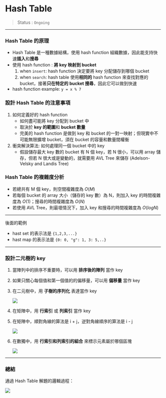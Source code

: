 # Hash Table

> Status : `Ongoing`

---

### Hash Table 的原理

- Hash Table 是一種數據結構，使用 hash function 組織數據，因此能支持快速**插入**和**搜尋**
- 使用 hash function : **將 key 映射到 bucket**
  1.  when `insert`: hash function 決定要將 key 分配儲存到哪個 bucket
  2.  when `search`: hash table 使用**相同的** hash function 來查找對應的 bucket，接著**只在特定的 bucket 搜尋**，因此它可以做到快速
- hash function example: `y = x % 7`

### 設計 Hash Table 的注意事項

1. 如何定義好的 hash function
   - 如何盡可能將 key 分配到 bucket 中
   - 取決於 **key 的範圍**和 **bucket 數量**
   - 完美的 hash function 是做到 key 和 bucket 的一對一映射；但現實中不可能無限擴增 bucket，須在 bucket 的容量和數量間權衡
2. 衝突解決算法: 如何處理同一個 bucket 中的 key 
   - 假設儲存最大 key 數的 bucket 有 N 個 key，若 N 很小，可以用 array 儲存，但若 N 很大或是變動的，就需要用 AVL Tree 來儲存 (Adelson-Velsky and Landis Tree)

### Hash Table 的複雜度分析

- 若總共有 M 個 key，則空間複雜度為 $O(M)$
- 若每個 bucket 的 array 大小（儲存的 key 數）為 N，則加入 key 的時間複雜度為 $O(1)$；搜尋的時間複雜度為 $O(N)$
- 若使用 AVL Tree，則最壞情況下，加入 key 和搜尋的時間複雜度為 $O(logN)$

---

後面的範例
- hast set 的表示法是 `{1,2,3,...}`
- hast map 的表示法是 `{0: 0, "g": 1, 3: 5,..}`

---

### 設計二元樹的 key 
1. 當陣列中的排序不重要時，可以用 **排序後的陣列** 當作 key
2. 如果只關心每個值和第一個值的的偏移量，可以用 **偏移量** 當作 key
3. 在二元樹中，用 **子樹的序列化** 表達當作 key

   ![](https://aliyun-lc-upload.oss-cn-hangzhou.aliyuncs.com/aliyun-lc-upload/uploads/2018/09/06/screen-shot-2018-02-28-at-143858.png)

4. 在矩陣中，用 **行索引** 或 **列索引** 當作 key
5. 在矩陣中，順對角線的算法是 i + j，逆對角線順序的算法是 i - j

   ![](https://aliyun-lc-upload.oss-cn-hangzhou.aliyuncs.com/aliyun-lc-upload/uploads/2018/09/06/screen-shot-2018-02-28-at-140029.png)

6. 在數獨中，用 **行索引和列索引的組合** 來標示元素屬於哪個區塊

   ![](https://aliyun-lc-upload.oss-cn-hangzhou.aliyuncs.com/aliyun-lc-upload/uploads/2018/09/06/screen-shot-2018-02-28-at-145454.png)

---

### 總結

通過 Hash Table 解題的邏輯過程：

![](https://aliyun-lc-upload.oss-cn-hangzhou.aliyuncs.com/aliyun-lc-upload/uploads/2018/09/03/screen-shot-2018-03-09-at-163557.png)
